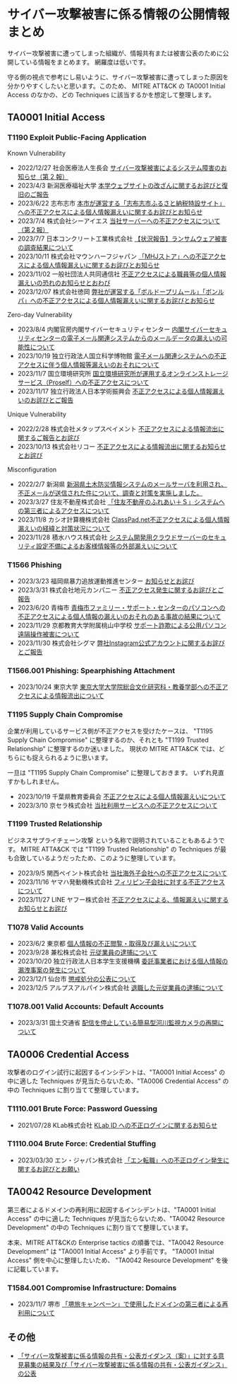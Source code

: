 # サイバー攻撃被害に係る情報の公開情報まとめ

サイバー攻撃被害に遭ってしまった組織が、情報共有または被害公表のために公開している情報をまとめます。
網羅度は低いです。

守る側の視点で参考にし易いように、サイバー攻撃被害に遭ってしまった原因を分かりやすくしたいと思います。このため、 MITRE ATT&CK の TA0001 Initial Access のなかの、どの Techniques に該当するかを想定して整理します。

## TA0001 Initial Access

### T1190 Exploit Public-Facing Application
Known Vulnerability  
* 2022/12/27 社会医療法人生長会 [サイバー攻撃被害によるシステム障害のお知らせ（第 2 報）](https://www.seichokai.or.jp/system/upload/bellkitchen/news/1672125435_020263400.pdf)
* 2023/4/3 新潟医療福祉大学 [本学ウェブサイトの改ざんに関するお詫びと復旧のご報告](https://www.nuhw.ac.jp/n/topics/10664/)
* 2023/6/22 志布志市 [本市が運営する「志布志市ふるさと納税特設サイト」への不正アクセスによる個人情報漏えいに関するお詫びとお知らせ](https://www.city.shibushi.lg.jp/soshiki/5/22233.html)  
* 2023/7/4 株式会社シーアイエス [当社サーバーへの不正アクセスについて（第２報）](https://www.cisjp.com/news/detail/post-20200331.html)
* 2023/7/7 日本コンクリート工業株式会社 [【状況報告】ランサムウェア被害の調査結果について](https://www.ncic.co.jp/wp/wp-content/uploads/2023/07/230707.pdf)
* 2023/10/11 株式会社マウンハーフジャパン [「MHJストア」への不正アクセスによる個人情報漏えいに関するお詫びとお知らせ](https://www.mhjcom.jp/n-news/22819.html)
* 2023/11/02 一般社団法人共同通信社 [不正アクセスによる職員等の個人情報漏えいの恐れのお知らせとおわび](https://www.kyodonews.jp/information/2023/post-108.html)
* 2023/12/07 株式会社徳岡 [弊社が運営する「ボルドープリムール」「ボンルパ」への不正アクセスによる個人情報漏えいに関するお詫びとお知らせ](https://tokuoka.jp/upload/pdf/upPdf/20231206174829_20231207.pdf)

Zero-day Vulnerability
* 2023/8/4 内閣官房内閣サイバーセキュリティセンター [内閣サイバーセキュリティセンターの電子メール関連システムからのメールデータの漏えいの可能性について](https://www.nisc.go.jp/news/20230804.html)
* 2023/10/19 独立行政法人国立科学博物館 [電子メール関連システムへの不正アクセスに伴う個人情報等漏えいのおそれについて](https://www.kahaku.go.jp/information/pdf/kahaku_20231019.pdf)
* 2023/11/7 国立環境研究所 [国立環境研究所が運用するオンラインストレージサービス（Proself）への不正アクセスについて](https://www.nies.go.jp/whatsnew/2023/20231030-1.html)
* 2023/11/17 独立行政法人日本学術振興会 [不正アクセスによる個人情報漏えいのお詫びとご報告](https://www.jsps.go.jp/file/storage/j-news/2023/oshirase_20231117.pdf)

Unique Vulnerability
* 2022/2/28 株式会社メタップスペイメント [不正アクセスによる情報流出に関するご報告とお詫び](https://www.metaps-payment.com/company/20220228.html)
* 2023/10/13 株式会社リコー [不正アクセスによる情報流出に関するお知らせとお詫び](https://jp.ricoh.com/info/notice/2023/1013_1)

Misconfiguration
* 2022/2/7 新潟県 [新潟県土木防災情報システムのメールサーバを利用され、不正メールが送信された件について、調査と対策を実施しました。](https://www.pref.niigata.lg.jp/sec/kasenkanri/20220207-bousaisystem.html)
* 2023/3/27 住友不動産株式会社 [「住友不動産のふれあい＋Ｓ」システムへの第三者によるアクセスについて](https://www.sumitomo-rd.co.jp/uploads/20230327_01.pdf)
* 2023/11/8 カシオ計算機株式会社 [ClassPad.net不正アクセスによる個人情報漏えいの経緯と対策状況について](https://classpad.net/jp/news/041/)
* 2023/11/28 積水ハウス株式会社 [システム開発用クラウドサーバーのセキュリティ設定不備によるお客様情報等の外部漏えいについて
](https://www.sekisuihouse.co.jp/company/topics/library/2023/20231128/20231128.pdf)

### T1566 Phishing
* 2023/3/23 福岡県暴力追放運動推進センター [お知らせとお詫び](http://www.fukuoka-boutui.or.jp/news/wp-content/uploads/2023/03/%E3%81%8A%E7%9F%A5%E3%82%89%E3%81%9B%E3%81%A8%E3%81%8A%E8%A9%AB%E3%81%B3.pdf)
* 2023/3/31 株式会社地元カンパニー [不正アクセス発生に関するお詫びとご報告](https://www.jimo.co.jp/administration/wp-content/uploads/2023/03/20230331_news_unauthorized_access.pdf)
* 2023/6/20 青梅市 [青梅市ファミリー・サポート・センターのパソコンへの不正アクセスによる個人情報の漏えいのおそれのある事故の結果について](https://www.city.ome.tokyo.jp/soshiki/34/68110.html)
* 2023/11/29 京都教育大学附属桃山中学校 [サポート詐欺による公用パソコン遠隔操作被害について](https://momochu.kyokyo-u.ac.jp/index/pickup/%E3%82%B5%E3%83%9D%E3%83%BC%E3%83%88%E8%A9%90%E6%AC%BA%E3%81%AB%E3%82%88%E3%82%8B%E5%85%AC%E7%94%A8%E3%83%91%E3%82%BD%E3%82%B3%E3%83%B3%E9%81%A0%E9%9A%94%E6%93%8D%E4%BD%9C%E8%A2%AB%E5%AE%B3%E3%81%AB%E3%81%A4%E3%81%84%E3%81%A6.pdf)
* 2023/11/30 株式会社シグマ [弊社Instagram公式アカウントに関するお詫びとご報告](https://www.sigma-global.com/jp/news/2023/11/30/231130/)

### T1566.001 Phishing: Spearphishing Attachment
* 2023/10/24 東京大学 [東京大学大学院総合文化研究科・教養学部への不正アクセスによる情報流出について](https://www.u-tokyo.ac.jp/focus/ja/press/z0109_00952.html)

### T1195 Supply Chain Compromise

企業が利用しているサービス側が不正アクセスを受けたケースは、 "T1195 Supply Chain Compromise" に整理するのか、それとも "T1199 Trusted Relationship" に整理するのか迷いました。
現状の MITRE ATTA&CK では、どちらにも捉えられるように思います。 

一旦は "T1195 Supply Chain Compromise" に整理しておきます。
いずれ見直すかもしれません。  

* 2023/10/19 千葉県教育委員会 [不正アクセスによる個人情報漏えいについて](https://www.pref.chiba.lg.jp/kyouiku/shidou/giga/2023casiorouei.html)
* 2023/3/10 京セラ株式会社 [当社利用サービスへの不正アクセスについて](https://www.kyocera.co.jp/newsroom/information/2023/002149.html)

### T1199 Trusted Relationship

ビジネスサプライチェーン攻撃 という名称で説明されていることもあるようです。 
MITRE ATTA&CK では "T1199 Trusted Relationship" の Techniques が最も合致しているようだったため、このように整理しています。  

* 2023/9/5 関西ペイント株式会社 [当社海外子会社への不正アクセスについて](https://www.kansai.co.jp/news/press23/publicrelationsnewsarticle.html-35)
* 2023/11/16 ヤマハ発動機株式会社 [フィリピン子会社に対する不正アクセスについて](https://global.yamaha-motor.com/jp/news/2023/1116/corporate.html)
* 2023/11/27 LINE ヤフー株式会社 [不正アクセスによる、情報漏えいに関するお知らせとお詫び](https://ly.swcms.net/ja/ir/news/auto_20231127594672/main/0/link/Notice%20and%20apology%20regarding%20information%20leakage%20due%20to%20unauthorized%20access_JP.pdf)

### T1078 Valid Accounts
* 2023/6/2 東京都 [個人情報の不正閲覧・取得及び漏えいについて](https://www.metro.tokyo.lg.jp/tosei/hodohappyo/press/2023/06/02/12.html)
* 2023/9/28 兼松株式会社 [元従業員の逮捕について](https://www.kanematsu.co.jp/press/files/press/20230928_release.pdf)
* 2023/10/20 独立行政法人日本学生支援機構 [委託事業者における個人情報の漏洩事案の発生について](https://www.jasso.go.jp/news/1208184_1579.html)
* 2023/12/1 仙台市 [懲戒処分の公表について](https://www.city.sendai.jp/somu-jinji-jinji/kisha/20231201.html)
* 2023/12/5 アルプスアルパイン株式会社 [退職した元従業員の逮捕について](https://www.alpsalpine.com/cms.media/20231206_PR_1f894a1571.pdf)

### T1078.001 Valid Accounts: Default Accounts
* 2023/3/31 国土交通省 [配信を停止している簡易型河川監視カメラの再開について](https://www.mlit.go.jp/report/press/mizukokudo03_hh_001168.html)

## TA0006 Credential Access

攻撃者のログイン試行に起因するインシデントは、"TA0001 Initial Access" の中に適した Techniques が見当たらないため、"TA0006 Credential Access" の中の Techniques に割り当てて整理しています。

### T1110.001 Brute Force: Password Guessing
* 2021/07/28 KLab株式会社 [KLab ID への不正ログインに関するお知らせ](https://www.klab.com/jp/press/info/2021/0728/klab_id_1.html)

### T1110.004 Brute Force: Credential Stuffing
* 2023/03/30 エン・ジャパン株式会社 [「エン転職」への不正ログイン発生に関するお詫びとお願い](https://corp.en-japan.com/newsrelease/2023/32484.html)

## TA0042 Resource Development

第三者によるドメインの再利用に起因するインシデントは、"TA0001 Initial Access" の中に適した Techniques が見当たらないため、"TA0042 Resource Development" の中の Techniques に割り当てて整理しています。  

本来、MITRE ATT&CKの Enterprise tactics の順番では、"TA0042 Resource Development" は "TA0001 Initial Access" より手前です。 "TA0001 Initial Access" 側を中心に整理したいため、 "TA0042 Resource Development" を後に記載しています。  

### T1584.001 Compromise Infrastructure: Domains
* 2023/11/7 堺市 [「堺旅キャンペーン」で使用したドメインの第三者による再利用について](https://www.city.sakai.lg.jp/kanko/kanko/oshirase/sakaitabi_domain.html)

## その他
* [「サイバー攻撃被害に係る情報の共有・公表ガイダンス（案）」に対する意見募集の結果及び「サイバー攻撃被害に係る情報の共有・公表ガイダンス」の公表](https://www.meti.go.jp/press/2022/03/20230308006/20230308006.html)

